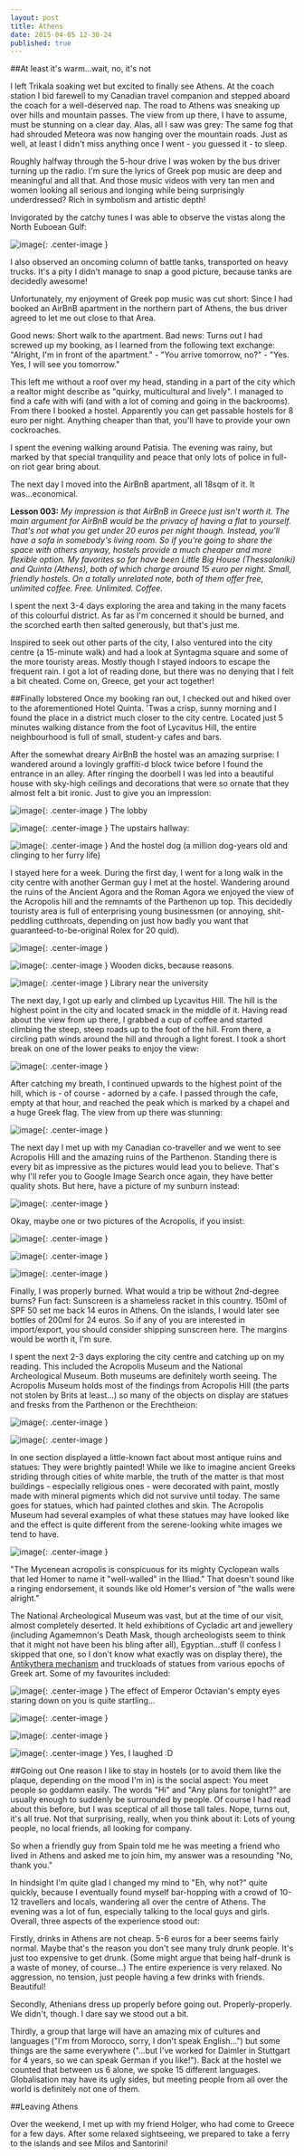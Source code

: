 ```yaml
---
layout: post
title: Athens
date: 2015-04-05 12-30-24
published: true
---
```


##At least it's warm...wait, no, it's not

I left Trikala soaking wet but excited to finally see Athens. At the coach station I bid farewell to my Canadian travel companion and stepped aboard the coach for a well-deserved nap. The road to Athens was sneaking up over hills and mountain passes. The view from up there, I have to assume, must be stunning on a clear day. Alas, all I saw was grey: The same fog that had shrouded Meteora was now hanging over the mountain roads. Just as well, at least I didn't miss anything once I went - you guessed it - to sleep.

Roughly halfway through the 5-hour drive I was woken by the bus driver turning up the radio. I'm sure the lyrics of Greek pop music are deep and meaningful and all that. And those music videos with very tan men and women looking all serious and longing while being surprisingly underdressed? Rich in symbolism and artistic depth! 

Invigorated by the catchy tunes I was able to observe the vistas along the North Euboean Gulf:

![image](http://rkwrd.github.io/pics/IMG_20150325_162449.jpg){: .center-image }

I also observed an oncoming column of battle tanks, transported on heavy trucks. It's a pity I didn't manage to snap a good picture, because tanks are decidedly awesome!

Unfortunately, my enjoyment of Greek pop music was cut short: Since I had booked an AirBnB apartment in the northern part of Athens, the bus driver agreed to let me out close to that Area.

Good news: Short walk to the apartment. Bad news: Turns out I had screwed up my booking, as I learned from the following text exchange: "Alright, I'm in front of the apartment." - "You arrive tomorrow, no?" - "Yes. Yes, I will see you tomorrow."

This left me without a roof over my head, standing in a part of the city which a realtor might describe as "quirky, multicultural and lively". I managed to find a cafe with wifi (and with a lot of coming and going in the backrooms). From there I booked a hostel. Apparently you can get passable hostels for 8 euro per night. Anything cheaper than that, you'll have to provide your own cockroaches.

I spent the evening walking around Patisia. The evening was rainy, but marked by that special tranquility and peace that only lots of police in full-on riot gear bring about.

The next day I moved into the AirBnB apartment, all 18sqm of it. It was...economical. 

**Lesson 003:** *My impression is that AirBnB in Greece just isn't worth it. The main argument for AirBnB would be the privacy of having a flat to yourself. That's not what you get under 20 euros per night though. Instead, you'll have a sofa in somebody's living room. So if you're going to share the space with others anyway, hostels provide a much cheaper and more flexible option.
My favorites so far have been Little Big House (Thessaloniki) and Quinta (Athens), both of which charge around 15 euro per night. Small, friendly hostels. On a totally unrelated note, both of them offer free, unlimited coffee. Free. Unlimited. Coffee.*

I spent the next 3-4 days exploring the area and taking in the many facets of this colourful district. As far as I'm concerned it should be burned, and the scorched earth then salted generously, but that's just me.

Inspired to seek out other parts of the city, I also ventured into the city centre (a 15-minute walk) and had a look at Syntagma square and some of the more touristy areas. Mostly though I stayed indoors to escape the frequent rain. I got a lot of reading done, but there was no denying that I felt a bit cheated. Come on, Greece, get your act together!


##Finally lobstered
Once my booking ran out, I checked out and hiked over to the aforementioned Hotel Quinta. 'Twas a crisp, sunny morning and I found the place in a district much closer to the city centre. Located just 5 minutes walking distance from the foot of Lycavitus Hill, the entire neighbourhood is full of small, student-y cafes and bars. 

After the somewhat dreary AirBnB the hostel was an amazing surprise: I wandered around a lovingly graffiti-d block twice before I found the entrance in an alley. After ringing the doorbell I was led into a beautiful house with sky-high ceilings and decorations that were so ornate that they almost felt a bit ironic. Just to give you an impression:

![image](http://rkwrd.github.io/pics/IMG_20150330_133713.jpg){: .center-image }
The lobby

![image](http://rkwrd.github.io/pics/IMG_20150331_110800.jpg){: .center-image }
The upstairs hallway:

![image](http://rkwrd.github.io/pics/IMG_20150404_161457.jpg){: .center-image }
And the hostel dog (a million dog-years old and clinging to her furry life)


I stayed here for a week. During the first day, I went for a long walk in the city centre with another German guy I met at the hostel. Wandering around the ruins of the Ancient Agora and the Roman Agora we enjoyed the view of the Acropolis hill and the remnamts of the Parthenon up top. This decidedly touristy area is full of enterprising young businessmen (or annoying, shit-peddling cutthroats, depending on just how badly you want that guaranteed-to-be-original Rolex for 20 quid).

![image](http://rkwrd.github.io/pics/IMG_20150330_144715.jpg){: .center-image }

![image](http://rkwrd.github.io/pics/IMG_20150330_145422.jpg){: .center-image }
Wooden dicks, because reasons.

![image](http://rkwrd.github.io/pics/IMG_20150330_163743.jpg){: .center-image }
Library near the university


The next day, I got up early and climbed up Lycavitus Hill. The hill is the highest point in the city and located smack in the middle of it. Having read about the view from up there, I grabbed a cup of coffee and started climbing the steep, steep roads up to the foot of the hill. From there, a circling path winds around the hill and through a light forest. I took a short break on one of the lower peaks to enjoy the view:

![image](http://rkwrd.github.io/pics/IMG_20150331_101544.jpg){: .center-image }

After catching my breath, I continued upwards to the highest point of the hill, which is - of course - adorned by a cafe. I passed through the cafe, empty at that hour, and reached the peak which is marked by a chapel and a huge Greek flag. The view from up there was stunning:

![image](http://rkwrd.github.io/pics/IMG_20150331_103629.jpg){: .center-image }

The next day I met up with my Canadian co-traveller and we went to see Acropolis Hill and the amazing ruins of the Parthenon. Standing there is every bit as impressive as the pictures would lead you to believe. That's why I'll refer you to Google Image Search once again, they have better quality shots. But here, have a picture of my sunburn instead:

![image](http://rkwrd.github.io/pics/IMG_20150402_091313.jpg){: .center-image }

Okay, maybe one or two pictures of the Acropolis, if you insist:

![image](http://rkwrd.github.io/pics/IMG_20150401_123618.jpg){: .center-image }

![image](http://rkwrd.github.io/pics/IMG_20150401_130133.jpg){: .center-image }

![image](http://rkwrd.github.io/pics/IMG_20150401_124335.jpg){: .center-image }


Finally, I was properly burned. What would a trip be without 2nd-degree burns? Fun fact: Sunscreen is a shameless racket in this country. 150ml of SPF 50 set me back 14 euros in Athens. On the islands, I would later see bottles of 200ml for 24 euros. So if any of you are interested in import/export, you should consider shipping sunscreen here. The margins would be worth it, I'm sure. 

I spent the next 2-3 days exploring the city centre and catching up on my reading. This included the Acropolis Museum and the National Archeological Museum. Both museums are definitely worth seeing. The Acropolis Museum holds most of the findings from Acropolis Hill (the parts not stolen by Brits at least...) so many of the objects on display are statues and fresks from the Parthenon or the Erechtheion:

![image](http://rkwrd.github.io/pics/IMG_20150404_133216.jpg){: .center-image }

![image](http://rkwrd.github.io/pics/IMG_20150404_132903.jpg){: .center-image }

In one section displayed a little-known fact about most antique ruins and statues: They were brightly painted! While we like to imagine ancient Greeks striding through cities of white marble, the truth of the matter is that most buildings - especially religious ones - were  decorated with paint, mostly made with mineral pigments which did not survive until today. The same goes for statues, which had painted clothes and skin. The Acropolis Museum had several examples of what these statues may have looked like and the effect is quite different from the serene-looking white images we tend to have.

![image](http://rkwrd.github.io/pics/IMG_20150404_184623.jpg){: .center-image }

"The Mycenean acropolis is conspicuous for its mighty Cyclopean walls that led Homer to name it "well-walled" in the Illiad." That doesn't sound like a ringing endorsement, it sounds like old Homer's version of "the walls were alright."


The National Archeological Museum was vast, but at the time of our visit, almost completely deserted. It held exhibitions of Cycladic art and jewellery (including Agamemnon's Death Mask, though archeologists seem to think that it might not have been his bling after all), Egyptian...stuff (I confess I skipped that one, so I don't know what exactly was on display there), the [Antikythera mechanism](http://en.wikipedia.org/wiki/Antikythera_mechanism) and truckloads of statues from various epochs of Greek art. Some of my favourites included:


![image](http://rkwrd.github.io/pics/IMG_20150404_191645.jpg){: .center-image }
The effect of Emperor Octavian's empty eyes staring down on you is quite startling...

![image](http://rkwrd.github.io/pics/IMG_20150404_192244.jpg){: .center-image }

![image](http://rkwrd.github.io/pics/IMG_20150404_190358.jpg){: .center-image }

![image](http://rkwrd.github.io/pics/IMG_20150404_193653.jpg){: .center-image }
Yes, I laughed :D


##Going out
One reason I like to stay in hostels (or to avoid them like the plaque, depending on the mood I'm in) is the social aspect: You meet people so goddamn easily. The words "Hi" and "Any plans for tonight?" are usually enough to suddenly be surrounded by people. Of course I had read about this before, but I was sceptical of all those tall tales. Nope, turns out, it's all true. Not that surprising, really, when you think about it: Lots of young people, no local friends, all looking for company.

So when a friendly guy from Spain told me he was meeting a friend who lived in Athens and asked me to join him, my answer was a resounding "No, thank you."

In hindsight I'm quite glad I changed my mind to "Eh, why not?" quite quickly, because I eventually found myself bar-hopping with a crowd of 10-12 travellers and locals, wandering all over the centre of Athens. The evening was a lot of fun, especially talking to the local guys and girls. Overall, three aspects of the experience stood out:

Firstly, drinks in Athens are not cheap. 5-6 euros for a beer seems fairly normal. Maybe that's the reason you don't see many truly drunk people. It's just too expensive to get drunk. (Some might argue that being half-drunk is a waste of money, of course...) The entire experience is very relaxed. No aggression, no tension, just people having a few drinks with friends. Beautiful!

Secondly, Athenians dress up properly before going out. Properly-properly. We didn't, though. I dare say we stood out a bit.

Thirdly, a group that large will have an amazing mix of cultures and languages ("I'm from Morocco, sorry, I don't speak English...") but some things are the same everywhere ("...but I've worked for Daimler in Stuttgart for 4 years, so we can speak German if you like!"). Back at the hostel we counted that between us 6 alone, we spoke 15 different languages. Globalisation may have its ugly sides, but meeting people from all over the world is definitely not one of them.

##Leaving Athens


Over the weekend, I met up with my friend Holger, who had come to Greece for a few days. After some relaxed sightseeing, we prepared to take a ferry to the islands and see Milos and Santorini!